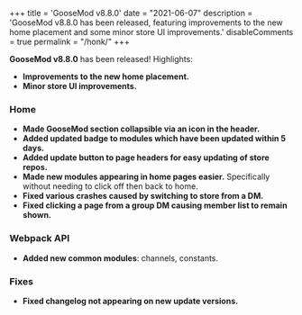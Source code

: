 +++
title = 'GooseMod v8.8.0'
date = "2021-06-07"
description = 'GooseMod v8.8.0 has been released, featuring improvements to the new home placement and some minor store UI improvements.'
disableComments = true
permalink = "/honk/"
+++

**GooseMod v8.8.0** has been released! Highlights:
- **Improvements to the new home placement.**
- **Minor store UI improvements.**

### Home

* **Made GooseMod section collapsible via an icon in the header.**
* **Added updated badge to modules which have been updated within 5 days.**
* **Added update button to page headers for easy updating of store repos.**
* **Made new modules appearing in home pages easier.** Specifically without needing to click off then back to home.
* **Fixed various crashes caused by switching to store from a DM.**
* **Fixed clicking a page from a group DM causing member list to remain shown.**

### Webpack API

* **Added new common modules**: channels, constants.

### Fixes

* **Fixed changelog not appearing on new update versions.**
